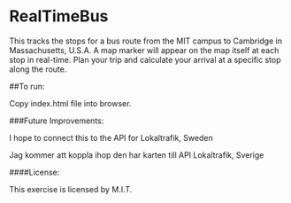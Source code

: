 # RealTimeBus
This tracks the stops for a bus route from the MIT campus to Cambridge in Massachusetts, U.S.A. A map marker will appear on the map itself at each stop in real-time.  Plan your trip and calculate your arrival at a specific stop along the route.

##To run: 

Copy index.html file into browser.

###Future Improvements:

I hope to connect this to the API for Lokaltrafik, Sweden

Jag kommer att koppla ihop den har karten till API Lokaltrafik, Sverige

####License:

This exercise is licensed by M.I.T.

